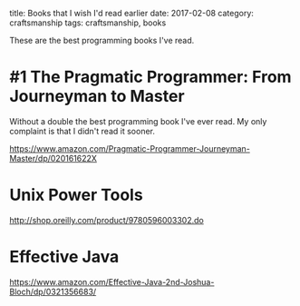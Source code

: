 title: Books that I wish I'd read earlier
date: 2017-02-08
category: craftsmanship
tags: craftsmanship, books

These are the best programming books I've read. 

# #1 The Pragmatic Programmer: From Journeyman to Master 

Without a double the best programming book I've ever read. My only
complaint is that I didn't read it sooner.

https://www.amazon.com/Pragmatic-Programmer-Journeyman-Master/dp/020161622X

# Unix Power Tools

http://shop.oreilly.com/product/9780596003302.do

# Effective Java 

https://www.amazon.com/Effective-Java-2nd-Joshua-Bloch/dp/0321356683/


